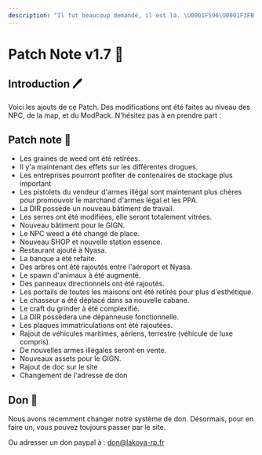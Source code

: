 ```yaml
---
description: "Il fut beaucoup demandé, il est là. \U0001F596\U0001F3FB Voici les ajouts de ce patch Note"
---
```


# Patch Note v1.7 🎉

## Introduction 🖊️

Voici les ajouts de ce Patch. Des modifications ont été faites au niveau des NPC, de la map, et du ModPack. N'hésitez pas à en prendre part :

## Patch note 📝

* Les graines de weed ont été retirées.
* Il y'a maintenant des effets sur les différentes drogues.
* Les entreprises pourront profiter de contenaires de stockage plus important
* Les pistolets du vendeur d'armes illégal sont maintenant plus chères pour promouvoir le marchand d'armes légal et les PPA.
* La DIR possède un nouveau bâtiment de travail.
* Les serres ont été modifiées, elle seront totalement vitrées.
* Nouveau bâtiment pour le GIGN.
* Le NPC weed a été changé de place.
* Nouveau SHOP et nouvelle station essence.
* Restaurant ajouté à Nyasa.
* La banque a été refaite.
* Des arbres ont été rajoutés entre l'aéroport et Nyasa.
* Le spawn d'animaux à été augmenté.
* Des panneaux directionnels ont été rajoutés.
* Les portails de toutes les maisons ont été retirés pour plus d'esthétique.
* Le chasseur a été déplacé dans sa nouvelle cabane.
* Le craft du grinder à été complexifié.
* La DIR possèdera une dépanneuse fonctionnelle.
* Les plaques immatriculations ont été rajoutées.
* Rajout de véhicules maritimes, aériens, terrestre \(véhicule de luxe compris\).
* De nouvelles armes illégales seront en vente.
* Nouveaux assets pour le GIGN.
* Rajout de doc sur le site
* Changement de l'adresse de don

## Don 💸

Nous avons récemment changer notre système de don. Désormais, pour en faire un, vous pouvez toujours passer par le site.

Ou adresser un don paypal à : don@lakoya-rp.fr


